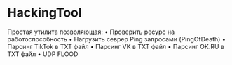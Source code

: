 # HackingTool

Простая утилита позволяющая:
	• Проверить ресурс на работоспособность
	• Нагрузить севрер Ping запросами (PingOfDeath)
	• Парсинг TikTok в TXT файл
	• Парсинг VK в TXT файл
	• Парсинг OK.RU в TXT файл
	• UDP FLOOD
